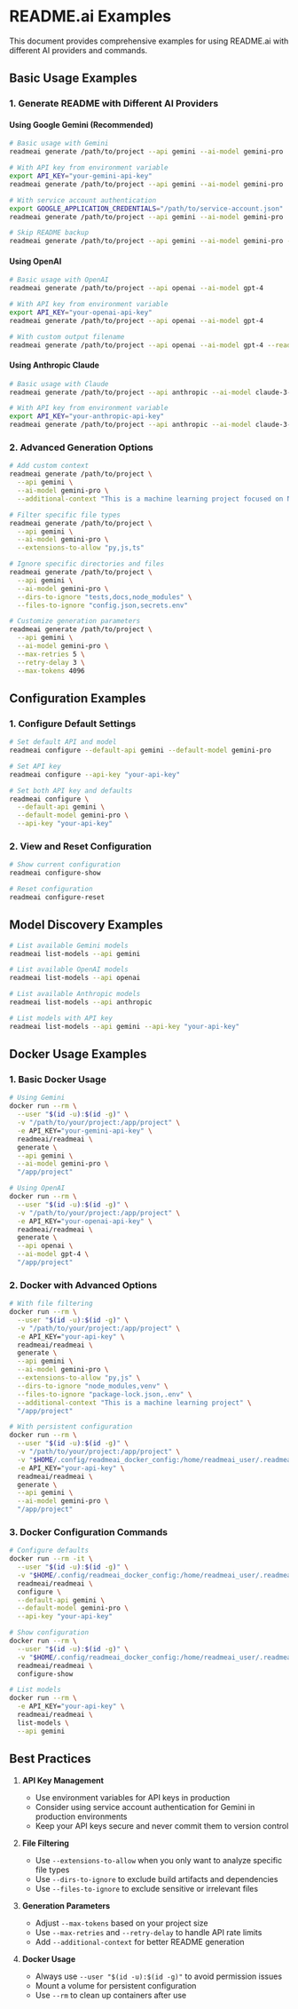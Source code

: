 # README.ai Examples

This document provides comprehensive examples for using README.ai with different AI providers and commands.

## Basic Usage Examples

### 1. Generate README with Different AI Providers

#### Using Google Gemini (Recommended)
```bash
# Basic usage with Gemini
readmeai generate /path/to/project --api gemini --ai-model gemini-pro

# With API key from environment variable
export API_KEY="your-gemini-api-key"
readmeai generate /path/to/project --api gemini --ai-model gemini-pro

# With service account authentication
export GOOGLE_APPLICATION_CREDENTIALS="/path/to/service-account.json"
readmeai generate /path/to/project --api gemini --ai-model gemini-pro

# Skip README backup
readmeai generate /path/to/project --api gemini --ai-model gemini-pro --skip-readme-backup
```

#### Using OpenAI
```bash
# Basic usage with OpenAI
readmeai generate /path/to/project --api openai --ai-model gpt-4

# With API key from environment variable
export API_KEY="your-openai-api-key"
readmeai generate /path/to/project --api openai --ai-model gpt-4

# With custom output filename
readmeai generate /path/to/project --api openai --ai-model gpt-4 --readme-filename "PROJECT_README.md"
```

#### Using Anthropic Claude
```bash
# Basic usage with Claude
readmeai generate /path/to/project --api anthropic --ai-model claude-3-opus-20240229

# With API key from environment variable
export API_KEY="your-anthropic-api-key"
readmeai generate /path/to/project --api anthropic --ai-model claude-3-opus-20240229
```

### 2. Advanced Generation Options

```bash
# Add custom context
readmeai generate /path/to/project \
  --api gemini \
  --ai-model gemini-pro \
  --additional-context "This is a machine learning project focused on NLP"

# Filter specific file types
readmeai generate /path/to/project \
  --api gemini \
  --ai-model gemini-pro \
  --extensions-to-allow "py,js,ts"

# Ignore specific directories and files
readmeai generate /path/to/project \
  --api gemini \
  --ai-model gemini-pro \
  --dirs-to-ignore "tests,docs,node_modules" \
  --files-to-ignore "config.json,secrets.env"

# Customize generation parameters
readmeai generate /path/to/project \
  --api gemini \
  --ai-model gemini-pro \
  --max-retries 5 \
  --retry-delay 3 \
  --max-tokens 4096
```

## Configuration Examples

### 1. Configure Default Settings

```bash
# Set default API and model
readmeai configure --default-api gemini --default-model gemini-pro

# Set API key
readmeai configure --api-key "your-api-key"

# Set both API key and defaults
readmeai configure \
  --default-api gemini \
  --default-model gemini-pro \
  --api-key "your-api-key"
```

### 2. View and Reset Configuration

```bash
# Show current configuration
readmeai configure-show

# Reset configuration
readmeai configure-reset
```

## Model Discovery Examples

```bash
# List available Gemini models
readmeai list-models --api gemini

# List available OpenAI models
readmeai list-models --api openai

# List available Anthropic models
readmeai list-models --api anthropic

# List models with API key
readmeai list-models --api gemini --api-key "your-api-key"
```

## Docker Usage Examples

### 1. Basic Docker Usage

```bash
# Using Gemini
docker run --rm \
  --user "$(id -u):$(id -g)" \
  -v "/path/to/your/project:/app/project" \
  -e API_KEY="your-gemini-api-key" \
  readmeai/readmeai \
  generate \
  --api gemini \
  --ai-model gemini-pro \
  "/app/project"

# Using OpenAI
docker run --rm \
  --user "$(id -u):$(id -g)" \
  -v "/path/to/your/project:/app/project" \
  -e API_KEY="your-openai-api-key" \
  readmeai/readmeai \
  generate \
  --api openai \
  --ai-model gpt-4 \
  "/app/project"
```

### 2. Docker with Advanced Options

```bash
# With file filtering
docker run --rm \
  --user "$(id -u):$(id -g)" \
  -v "/path/to/your/project:/app/project" \
  -e API_KEY="your-api-key" \
  readmeai/readmeai \
  generate \
  --api gemini \
  --ai-model gemini-pro \
  --extensions-to-allow "py,js" \
  --dirs-to-ignore "node_modules,venv" \
  --files-to-ignore "package-lock.json,.env" \
  --additional-context "This is a machine learning project" \
  "/app/project"

# With persistent configuration
docker run --rm \
  --user "$(id -u):$(id -g)" \
  -v "/path/to/your/project:/app/project" \
  -v "$HOME/.config/readmeai_docker_config:/home/readmeai_user/.readmeai" \
  -e API_KEY="your-api-key" \
  readmeai/readmeai \
  generate \
  --api gemini \
  --ai-model gemini-pro \
  "/app/project"
```

### 3. Docker Configuration Commands

```bash
# Configure defaults
docker run --rm -it \
  --user "$(id -u):$(id -g)" \
  -v "$HOME/.config/readmeai_docker_config:/home/readmeai_user/.readmeai" \
  readmeai/readmeai \
  configure \
  --default-api gemini \
  --default-model gemini-pro \
  --api-key "your-api-key"

# Show configuration
docker run --rm \
  --user "$(id -u):$(id -g)" \
  -v "$HOME/.config/readmeai_docker_config:/home/readmeai_user/.readmeai" \
  readmeai/readmeai \
  configure-show

# List models
docker run --rm \
  -e API_KEY="your-api-key" \
  readmeai/readmeai \
  list-models \
  --api gemini
```

## Best Practices

1. **API Key Management**
   - Use environment variables for API keys in production
   - Consider using service account authentication for Gemini in production environments
   - Keep your API keys secure and never commit them to version control

2. **File Filtering**
   - Use `--extensions-to-allow` when you only want to analyze specific file types
   - Use `--dirs-to-ignore` to exclude build artifacts and dependencies
   - Use `--files-to-ignore` to exclude sensitive or irrelevant files

3. **Generation Parameters**
   - Adjust `--max-tokens` based on your project size
   - Use `--max-retries` and `--retry-delay` to handle API rate limits
   - Add `--additional-context` for better README generation

4. **Docker Usage**
   - Always use `--user "$(id -u):$(id -g)"` to avoid permission issues
   - Mount a volume for persistent configuration
   - Use `--rm` to clean up containers after use
